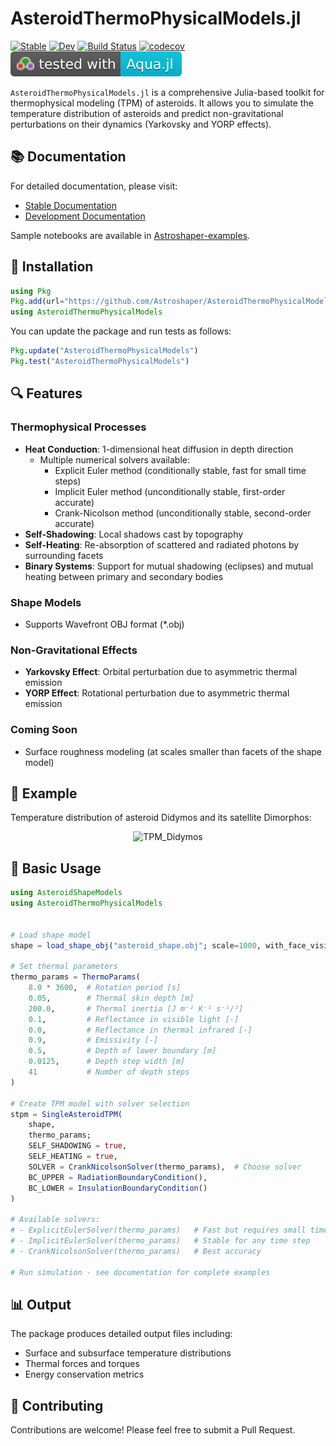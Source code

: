 # AsteroidThermoPhysicalModels.jl

[![Stable](https://img.shields.io/badge/docs-stable-blue.svg)](https://Astroshaper.github.io/AsteroidThermoPhysicalModels.jl/stable)
[![Dev](https://img.shields.io/badge/docs-dev-blue.svg)](https://Astroshaper.github.io/AsteroidThermoPhysicalModels.jl/dev)
[![Build Status](https://github.com/Astroshaper/AsteroidThermoPhysicalModels.jl/workflows/CI/badge.svg)](https://github.com/Astroshaper/AsteroidThermoPhysicalModels.jl/actions?query=workflow%3ACI+branch%3Amain)
[![codecov](https://codecov.io/gh/Astroshaper/AsteroidThermoPhysicalModels.jl/branch/main/graph/badge.svg?token=dJBiR91dCD)](https://codecov.io/gh/Astroshaper/AsteroidThermoPhysicalModels.jl)
[![Aqua QA](https://raw.githubusercontent.com/JuliaTesting/Aqua.jl/master/badge.svg)](https://github.com/JuliaTesting/Aqua.jl)

`AsteroidThermoPhysicalModels.jl` is a comprehensive Julia-based toolkit for thermophysical modeling (TPM) of asteroids. It allows you to simulate the temperature distribution of asteroids and predict non-gravitational perturbations on their dynamics (Yarkovsky and YORP effects).

## 📚 Documentation

For detailed documentation, please visit:
- [Stable Documentation](https://Astroshaper.github.io/AsteroidThermoPhysicalModels.jl/stable)
- [Development Documentation](https://Astroshaper.github.io/AsteroidThermoPhysicalModels.jl/dev)

Sample notebooks are available in [Astroshaper-examples](https://github.com/Astroshaper/Astroshaper-examples).

## 🚀 Installation

```julia
using Pkg
Pkg.add(url="https://github.com/Astroshaper/AsteroidThermoPhysicalModels.jl")
using AsteroidThermoPhysicalModels
```

You can update the package and run tests as follows:

```julia
Pkg.update("AsteroidThermoPhysicalModels")
Pkg.test("AsteroidThermoPhysicalModels")
```

## 🔍 Features

### Thermophysical Processes
- **Heat Conduction**: 1-dimensional heat diffusion in depth direction
  - Multiple numerical solvers available:
    - Explicit Euler method (conditionally stable, fast for small time steps)
    - Implicit Euler method (unconditionally stable, first-order accurate)
    - Crank-Nicolson method (unconditionally stable, second-order accurate)
- **Self-Shadowing**: Local shadows cast by topography
- **Self-Heating**: Re-absorption of scattered and radiated photons by surrounding facets
- **Binary Systems**: Support for mutual shadowing (eclipses) and mutual heating between primary and secondary bodies

### Shape Models
- Supports Wavefront OBJ format (*.obj)

### Non-Gravitational Effects
- **Yarkovsky Effect**: Orbital perturbation due to asymmetric thermal emission
- **YORP Effect**: Rotational perturbation due to asymmetric thermal emission

### Coming Soon
- Surface roughness modeling (at scales smaller than facets of the shape model)

## 🌟 Example

Temperature distribution of asteroid Didymos and its satellite Dimorphos:

<p align="center">
  <img src="https://github.com/user-attachments/assets/a8fd7ad3-5722-4b9b-839d-5c8c2eba6cad" alt="TPM_Didymos">
</p>

## 📖 Basic Usage

```julia
using AsteroidShapeModels
using AsteroidThermoPhysicalModels


# Load shape model
shape = load_shape_obj("asteroid_shape.obj"; scale=1000, with_face_visibility=true)

# Set thermal parameters
thermo_params = ThermoParams(
    8.0 * 3600,  # Rotation period [s]
    0.05,        # Thermal skin depth [m]
    200.0,       # Thermal inertia [J m⁻² K⁻¹ s⁻¹/²]
    0.1,         # Reflectance in visible light [-]
    0.0,         # Reflectance in thermal infrared [-]
    0.9,         # Emissivity [-]
    0.5,         # Depth of lower boundary [m]
    0.0125,      # Depth step width [m]
    41           # Number of depth steps
)

# Create TPM model with solver selection
stpm = SingleAsteroidTPM(
    shape,
    thermo_params;
    SELF_SHADOWING = true,
    SELF_HEATING = true,
    SOLVER = CrankNicolsonSolver(thermo_params),  # Choose solver
    BC_UPPER = RadiationBoundaryCondition(),
    BC_LOWER = InsulationBoundaryCondition()
)

# Available solvers:
# - ExplicitEulerSolver(thermo_params)   # Fast but requires small time steps
# - ImplicitEulerSolver(thermo_params)   # Stable for any time step
# - CrankNicolsonSolver(thermo_params)   # Best accuracy

# Run simulation - see documentation for complete examples
```

## 📊 Output

The package produces detailed output files including:
- Surface and subsurface temperature distributions
- Thermal forces and torques
- Energy conservation metrics

## 🤝 Contributing

Contributions are welcome! Please feel free to submit a Pull Request.
